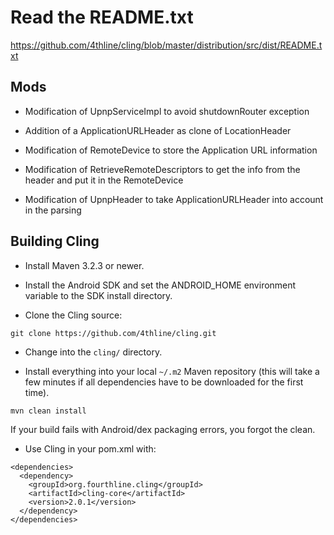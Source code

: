 Read the README.txt
=====================

https://github.com/4thline/cling/blob/master/distribution/src/dist/README.txt

Mods
---------------------
* Modification of UpnpServiceImpl to avoid shutdownRouter exception

* Addition of a ApplicationURLHeader as clone of LocationHeader

* Modification of RemoteDevice to store the Application URL information

* Modification of RetrieveRemoteDescriptors to get the info from the header and put it in the RemoteDevice

* Modification of UpnpHeader to take ApplicationURLHeader into account in the parsing


Building Cling
---------------------

* Install Maven 3.2.3 or newer.

* Install the Android SDK and set the ANDROID_HOME environment variable to the SDK install directory.

* Clone the Cling source:

````
git clone https://github.com/4thline/cling.git
````

* Change into the `cling/` directory.

* Install everything into your local `~/.m2` Maven repository (this will take a few minutes if all dependencies have to be downloaded for the first time).

````
mvn clean install
````

If your build fails with Android/dex packaging errors, you forgot the clean.

* Use Cling in your pom.xml with:

````
<dependencies>
  <dependency>
    <groupId>org.fourthline.cling</groupId>
    <artifactId>cling-core</artifactId>
    <version>2.0.1</version>
  </dependency>
</dependencies>
````

